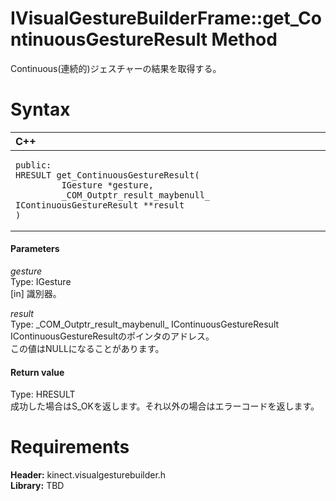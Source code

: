 IVisualGestureBuilderFrame::get\_ContinuousGestureResult Method  
===============================================================  

Continuous(連続的)ジェスチャーの結果を取得する。 <span id="syntaxSection"></span>

Syntax  
======  

<table>
<colgroup>
<col width="100%" />
</colgroup>
<thead>
<tr class="header">
<th align="left">C++</th>
</tr>
</thead>
<tbody>
<tr class="odd">
<td align="left"><pre><code>public:  
HRESULT get_ContinuousGestureResult(  
         IGesture *gesture,  
         _COM_Outptr_result_maybenull_ IContinuousGestureResult **result  
)</code></pre></td>
</tr>
</tbody>
</table>

<span id="ID4EG"></span>
#### Parameters  

*gesture*    
Type: IGesture  
[in] 識別器。  

*result*    
Type: \_COM\_Outptr\_result\_maybenull\_ IContinuousGestureResult  
IContinuousGestureResultのポインタのアドレス。  
この値はNULLになることがあります。  

<span id="ID4EP"></span>
#### Return value  

Type: HRESULT  
成功した場合はS\_OKを返します。それ以外の場合はエラーコードを返します。  

<span id="requirements"></span>

Requirements  
============  

**Header:** kinect.visualgesturebuilder.h  
**Library:** TBD  



<!--Please do not edit the data in the comment block below.-->
<!--
TOCTitle : get_ContinuousGestureResult Method
RLTitle : IVisualGestureBuilderFrame::get_ContinuousGestureResult Method
KeywordK : get_ContinuousGestureResult method
KeywordK : IVisualGestureBuilderFrame::get_ContinuousGestureResult method
KeywordF : IVisualGestureBuilderFrame::get_ContinuousGestureResult
KeywordF : get_ContinuousGestureResult
KeywordF : Microsoft.Kinect.visualgesturebuilder.IVisualGestureBuilderFrame.get_ContinuousGestureResult(IGesture,_COM_Outptr_result_maybenull_ IContinuousGestureResult)
KeywordA : M:Microsoft.Kinect.visualgesturebuilder.IVisualGestureBuilderFrame.get_ContinuousGestureResult(IGesture,_COM_Outptr_result_maybenull_ IContinuousGestureResult)
AssetID : M:Microsoft.Kinect.visualgesturebuilder.IVisualGestureBuilderFrame.get_ContinuousGestureResult(IGesture,_COM_Outptr_result_maybenull_ IContinuousGestureResult)
Locale : en-us
CommunityContent : 1
APIType : Managed
APILocation : 
APIName : Microsoft.Kinect.visualgesturebuilder.IVisualGestureBuilderFrame::get_ContinuousGestureResult
TargetOS : Windows
TopicType : kbSyntax
DevLang : C++
DocSet : K4Wv2
ProjType : K4Wv2Proj
Technology : Kinect for Windows
Product : Kinect for Windows SDK v2
productversion : 20
-->
